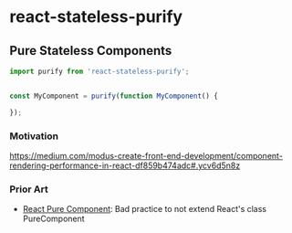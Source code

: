 # react-stateless-purify
## Pure Stateless Components

```JavaScript
import purify from 'react-stateless-purify';


const MyComponent = purify(function MyComponent() {

});
```

### Motivation
https://medium.com/modus-create-front-end-development/component-rendering-performance-in-react-df859b474adc#.ycv6d5n8z

### Prior Art
 - [React Pure Component](https://github.com/nadimtuhin/react-pure-component): Bad practice to not extend React's class PureComponent
